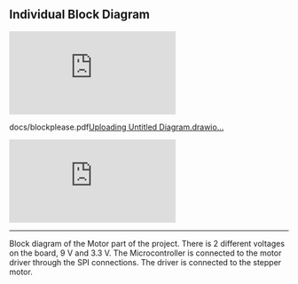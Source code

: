## Individual Block Diagram

![blockplease](https://github.com/user-attachments/files/18914888/blockplease.pdf)

docs/blockplease.pdf[Uploading Untitled Diagram.drawio…]()

![Untitled Diagram.drawio.pdf](https://github.com/user-attachments/files/18914986/Untitled.Diagram.drawio.pdf)

-------------------------------------------------

Block diagram of the Motor part of the project. There is 2 different voltages on the board, 9 V and 3.3 V. The Microcontroller is connected to the motor driver through the SPI connections. The driver is connected to the stepper motor. 
